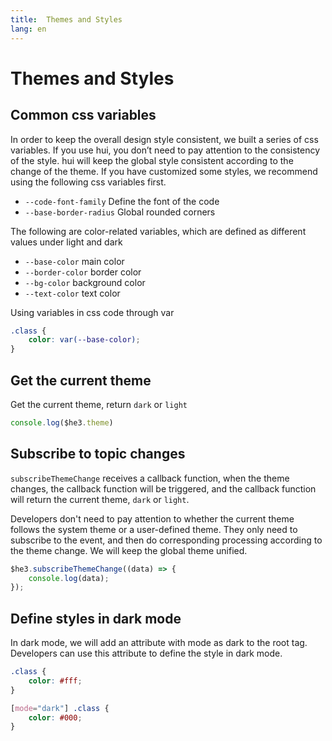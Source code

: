 ```yaml
---
title:  Themes and Styles
lang: en
---
```


# Themes and Styles

## Common css variables

In order to keep the overall design style consistent, we built a series of css variables. If you use hui, you don’t need to pay attention to the consistency of the style. hui will keep the global style consistent according to the change of the theme.
If you have customized some styles, we recommend using the following css variables first.

* `--code-font-family`  Define the font of the code
* `--base-border-radius` Global rounded corners

The following are color-related variables, which are defined as different values ​​under light and dark

* `--base-color` main color
* `--border-color` border color
* `--bg-color` background color
* `--text-color` text color

Using variables in css code through var

```css
.class {
    color: var(--base-color);
}
```

## Get the current theme

Get the current theme, return `dark` or `light`

```js
console.log($he3.theme)
```

## Subscribe to topic changes

`subscribeThemeChange` receives a callback function, when the theme changes, the callback function will be triggered, and the callback function will return the current theme, `dark` or `light`.

Developers don't need to pay attention to whether the current theme follows the system theme or a user-defined theme. They only need to subscribe to the event, and then do corresponding processing according to the theme change. We will keep the global theme unified.

```js
$he3.subscribeThemeChange((data) => {
    console.log(data);
});
```

## Define styles in dark mode

In dark mode, we will add an attribute with mode as dark to the root tag. Developers can use this attribute to define the style in dark mode.

```css
.class {
    color: #fff;
}

[mode="dark"] .class {
    color: #000;
}
```
